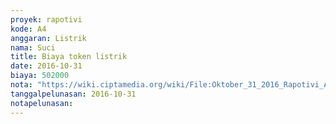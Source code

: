 ```yaml
---
proyek: rapotivi
kode: A4
anggaran: Listrik
nama: Suci
title: Biaya token listrik
date: 2016-10-31
biaya: 502000
nota: "https://wiki.ciptamedia.org/wiki/File:Oktober_31_2016_Rapotivi_A4_Biaya_token_listrik.jpg"
tanggalpelunasan: 2016-10-31
notapelunasan:
---
```

